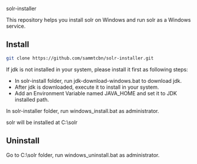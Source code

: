 solr-installer

This repository helps you install solr on Windows and run solr as a Windows service.

## Install

```sh
git clone https://github.com/sammtcbn/solr-installer.git
```

If jdk is not installed in your system, please install it first as following steps:
* In solr-install folder, run jdk-download-windows.bat to download jdk.
* After jdk is downloaded, execute it to install in your system.
* Add an Environment Variable named JAVA_HOME and set it to JDK installed path.

In solr-installer folder, run windows_install.bat as administrator.

solr will be installed at C:\solr

## Uninstall 

Go to C:\solr folder, run windows_uninstall.bat as administrator.
